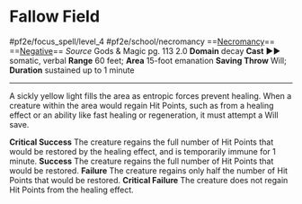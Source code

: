 # Fallow Field
#pf2e/focus_spell/level_4 #pf2e/school/necromancy 
==[Necromancy](rules/traits/necromancy.md)== ==[Negative](rules/traits/negative.md)==
*Source* Gods & Magic pg. 113 2.0
**Domain** decay
**Cast** ►► somatic, verbal
**Range** 60 feet; **Area** 15-foot emanation
**Saving Throw** Will; **Duration** sustained up to 1 minute

---
A sickly yellow light fills the area as entropic forces prevent healing. When a creature within the area would regain Hit Points, such as from a healing effect or an ability like fast healing or regeneration, it must attempt a Will save.

**Critical Success** The creature regains the full number of Hit Points that would be restored by the healing effect, and is temporarily immune for 1 minute.
**Success** The creature regains the full number of Hit Points that would be restored.
**Failure** The creature regains only half the number of Hit Points that would be restored.
**Critical Failure** The creature does not regain Hit Points from the healing effect.